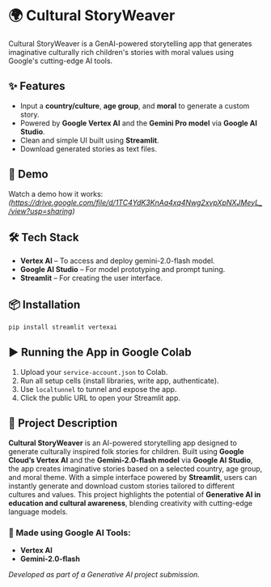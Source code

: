 # 🌍 Cultural StoryWeaver

Cultural StoryWeaver is a GenAI-powered storytelling app that generates imaginative culturally rich children's stories with moral values using Google's cutting-edge AI tools.

## ✨ Features

* Input a **country/culture**, **age group**, and **moral** to generate a custom story.
* Powered by **Google Vertex AI** and the **Gemini Pro model** via **Google AI Studio**.
* Clean and simple UI built using **Streamlit**.
* Download generated stories as text files.

## 🚀 Demo

Watch a demo how it works: *(https://drive.google.com/file/d/1TC4YdK3KnAa4xq4Nwg2xvpXpNXJMeyL_/view?usp=sharing)*

## 🛠️ Tech Stack

* **Vertex AI** – To access and deploy gemini-2.0-flash model.
* **Google AI Studio** – For model prototyping and prompt tuning.
* **Streamlit** – For creating the user interface.

## 📦 Installation

```bash
pip install streamlit vertexai
```

## ▶️ Running the App in Google Colab

1. Upload your `service-account.json` to Colab.
2. Run all setup cells (install libraries, write app, authenticate).
3. Use `localtunnel` to tunnel and expose the app.
4. Click the public URL to open your Streamlit app.

## 📝 Project Description

**Cultural StoryWeaver** is an AI-powered storytelling app designed to generate culturally inspired folk stories for children. Built using **Google Cloud’s Vertex AI** and the **Gemini-2.0-flash model** via **Google AI Studio**, the app creates imaginative stories based on a selected country, age group, and moral theme. With a simple interface powered by **Streamlit**, users can instantly generate and download custom stories tailored to different cultures and values. This project highlights the potential of **Generative AI in education and cultural awareness**, blending creativity with cutting-edge language models.


### 👏 Made using Google AI Tools:

* **Vertex AI**
* **Gemini-2.0-flash**

*Developed as part of a Generative AI project submission.*
